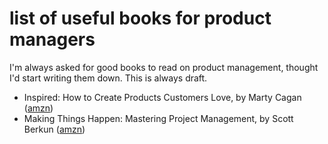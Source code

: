# list of useful books for product managers

I'm always asked for good books to read on product management, thought I'd start writing them down. This is always draft.

* Inspired: How to Create Products Customers Love, by Marty Cagan (<a href="http://www.amazon.com/Inspired-Create-Products-Customers-Love/dp/0981690408/">amzn</a>)
* Making Things Happen: Mastering Project Management, by Scott Berkun (<a href="http://www.amazon.com/Making-Things-Happen-Mastering-Management/dp/0596517718">amzn</a>)
